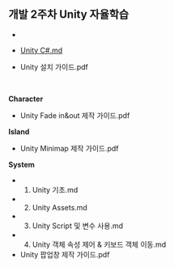 ## 개발 2주차 Unity 자율학습



* [README.md]: https://lab.ssafy.com/s07-final/S07P31D104/-/blob/feature_kmj/Study/%EA%B9%80%EB%AF%BC%EC%A0%95/README.md	"README"

* [Unity C#.md](https://lab.ssafy.com/s07-final/S07P31D104/-/blob/feature_kmj/Study/%EA%B9%80%EB%AF%BC%EC%A0%95/Unity%20C%23.md)

* Unity 설치 가이드.pdf

<br>

**Character**

- Unity Fade in&out 제작 가이드.pdf

**Island**

* Unity Minimap 제작 가이드.pdf

**System**

* 1. Unity 기초.md
* 2. Unity Assets.md
* 3. Unity Script 및 변수 사용.md
* 4. Unity 객체 속성 제어 & 키보드 객체 이동.md
* Unity 팝업창 제작 가이드.pdf

